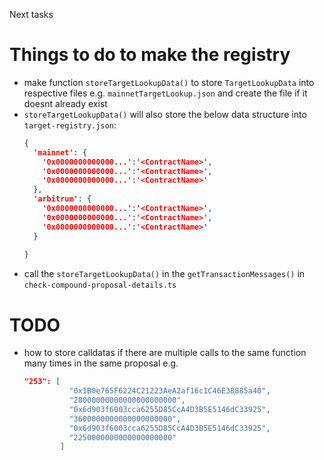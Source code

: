 Next tasks

# Things to do to make the registry
- make function `storeTargetLookupData()` to store `TargetLookupData` into respective files e.g. `mainnetTargetLookup.json` and create the file if it doesnt already exist
- `storeTargetLookupData()` will also store the below data structure into `target-registry.json`:
  ```json
  {
    'mainnet': {
      '0x0000000000000...':'<ContractName>',
      '0x0000000000000...':'<ContractName>',
      '0x0000000000000...':'<ContractName>'
    },
    'arbitrum': {
      '0x0000000000000...':'<ContractName>',
      '0x0000000000000...':'<ContractName>',
      '0x0000000000000...':'<ContractName>'
    }
    
  }
  ```
- call the `storeTargetLookupData()` in the `getTransactionMessages()` in `check-compound-proposal-details.ts`

# TODO
- how to store calldatas if there are multiple calls to the same function many times in the same proposal
  e.g. 
  ```json
  "253": [
            "0x1B0e765F6224C21223AeA2af16c1C46E38885a40",
            "28000000000000000000000",
            "0x6d903f6003cca6255D85CcA4D3B5E5146dC33925",
            "3600000000000000000000",
            "0x6d903f6003cca6255D85CcA4D3B5E5146dC33925",
            "2250000000000000000000"
          ]
  ```




  
  
